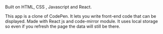 Built on HTML, CSS , Javascript and React.

This app is a clone of CodePen. It lets you write front-end code that can be displayed. Made with React js and code-mirror module. It uses local storage so even if you refresh the page the data will still be there.
